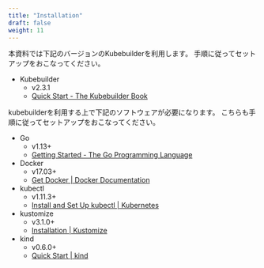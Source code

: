 ```yaml
---
title: "Installation"
draft: false
weight: 11
---
```


本資料では下記のバージョンのKubebuilderを利用します。
手順に従ってセットアップをおこなってください。

* Kubebuilder
    * v2.3.1
    * [Quick Start - The Kubebuilder Book](https://book.kubebuilder.io/quick-start.html)

kubebuilderを利用する上で下記のソフトウェアが必要になります。
こちらも手順に従ってセットアップをおこなってください。

* Go
    * v1.13+
    * [Getting Started - The Go Programming Language](https://golang.org/doc/install)
* Docker
    * v17.03+
    * [Get Docker | Docker Documentation](https://docs.docker.com/get-docker/)
* kubectl
    * v1.11.3+
    * [Install and Set Up kubectl | Kubernetes](https://kubernetes.io/docs/tasks/tools/install-kubectl/)
* kustomize
    * v3.1.0+
    * [Installation | Kustomize](https://kubernetes-sigs.github.io/kustomize/installation/)
* kind
    * v0.6.0+
    * [Quick Start | kind](https://kind.sigs.k8s.io/docs/user/quick-start/)
